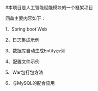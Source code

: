 #本项目是人工智能赋能模块的一个框架项目



涵盖主要内容如下：

1、Spring boot Web

2、日志集成示例

3、数据库自动生成Entity示例

4、配置文件示例

5、War包打包方法

6、与MySQL的配合应用


